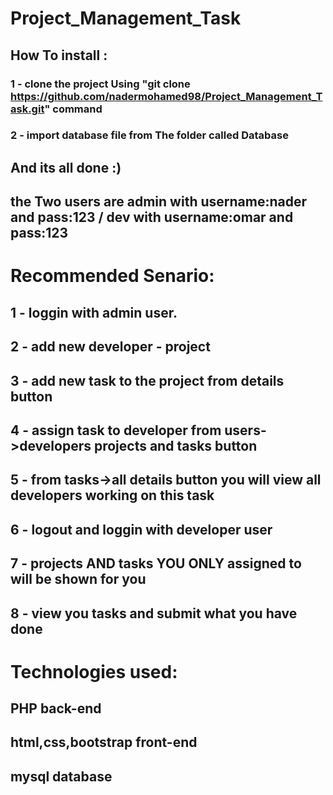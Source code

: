 # Project_Management_Task
## How To install :
### 1 - clone the project Using "git clone https://github.com/nadermohamed98/Project_Management_Task.git" command
### 2 - import database file from The folder called Database
## And its all done :)
## the Two users are admin with username:nader and pass:123 / dev with username:omar and pass:123

# Recommended Senario:
## 1 - loggin with admin user.
## 2 - add new developer - project
## 3 - add new task to the project from details button
## 4 - assign task to developer from users->developers projects and tasks button
## 5 - from tasks->all details button you will view all developers working on this task
## 6 - logout and loggin with developer user
## 7 - projects AND tasks YOU ONLY assigned to will be shown for you
## 8 - view you tasks and submit what you have done

# Technologies used:
## PHP back-end
## html,css,bootstrap front-end
## mysql database
